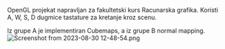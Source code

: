 OpenGL projekat napravljan za fakultetski kurs Racunarska grafika. Koristi A, W, S, D dugmice tastature za kretanje kroz scenu. 

Iz grupe A je implementiran Cubemaps, a iz grupe B normal mapping.
![Screenshot from 2023-08-30 12-48-54.png](..%2F..%2FPictures%2FScreenshots%2FScreenshot%20from%202023-08-30%2012-48-54.png)